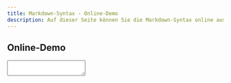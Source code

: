 ```yaml
---
title: Markdown-Syntax - Online-Demo
description: Auf dieser Seite können Sie die Markdown-Syntax online ausprobieren
---
```


## Online-Demo

<form>
  <textarea onchange="onlineDemoConvert(this.value)" oninput="onlineDemoConvert(this.value)"></textarea>
  <div id="online-demo-html-code"></div>
  <div id="online-demo-output"></div>
</form>
